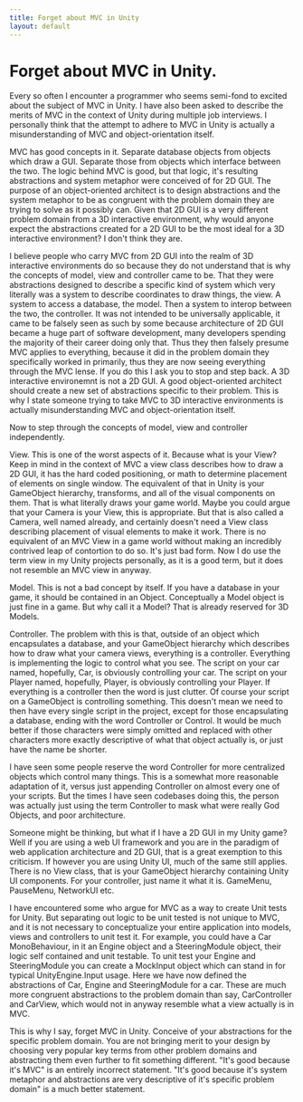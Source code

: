 ```yaml
---
title: Forget about MVC in Unity
layout: default
---
```


# Forget about MVC in Unity.

Every so often I encounter a programmer who seems semi-fond to excited about the subject of MVC in Unity. I have also been asked to describe the merits of MVC in the context of Unity during multiple job interviews. I personally think that the attempt to adhere to MVC in Unity is actually a misunderstanding of MVC and object-orientation itself.

MVC has good concepts in it. Separate database objects from objects which draw a GUI. Separate those from objects which interface between the two. The logic behind MVC is good, but that logic, it's resulting abstractions and system metaphor were conceived of for 2D GUI. The purpose of an object-oriented architect is to design abstractions and the system metaphor to be as congruent with the problem domain they are trying to solve as it possibly can. Given that 2D GUI is a very different problem domain from a 3D interactive environment, why would anyone expect the abstractions created for a 2D GUI to be the most ideal for a 3D interactive environment? I don't think they are.

I believe people who carry MVC from 2D GUI into the realm of 3D interactive environments do so because they do not understand that is why the concepts of model, view and controller came to be. That they were abstractions designed to describe a specific kind of system which very literally was a system to describe coordinates to draw things, the view. A system to access a database, the model. Then a system to interop between the two, the controller. It was not intended to be universally applicable, it came to be falsely seen as such by some because architecture of 2D GUI became a huge part of software development, many developers spending the majority of their career doing only that. Thus they then falsely presume MVC applies to everything, because it did in the problem domain they specifically worked in primarily, thus they are now seeing everything through the MVC lense. If you do this I ask you to stop and step back. A 3D interactive environemnt is not a 2D GUI. A good object-oriented architect should create a new set of abstractions specific to their problem. This is why I state someone trying to take MVC to 3D interactive environments is actually misunderstanding MVC and object-orientation itself. 

Now to step through the concepts of model, view and controller independently.

View. This is one of the worst aspects of it. Because what is your View? Keep in mind in the context of MVC a view class describes how to draw a 2D GUI, it has the hard coded positioning, or math to determine placement of elements on single window. The equivalent of that in Unity is your GameObject hierarchy, transforms, and all of the visual components on them. That is what literally draws your game world. Maybe you could argue that your Camera is your View, this is appropriate. But that is also called a Camera, well named already, and certainly doesn't need a View class describing placement of visual elements to make it work. There is no equivalent of an MVC View in a game world without making an incredibly contrived leap of contortion to do so. It's just bad form. Now I do use the term view in my Unity projects personally, as it is a good term, but it does not resemble an MVC view in anyway.

Model. This is not a bad concept by itself. If you have a database in your game, it should be contained in an Object. Conceptually a Model object is just fine in a game. But why call it a Model? That is already reserved for 3D Models.

Controller. The problem with this is that, outside of an object which encapsulates a database, and your GameObject hierarchy which describes how to draw what your camera views, everything is a controller. Everything is implementing the logic to control what you see. The script on your car named, hopefully, Car, is obviously controlling your car. The script on your Player named, hopefully, Player, is obviously controlling your Player. If everything is a controller then the word is just clutter. Of course your script on a GameObject is controlling something. This doesn't mean we need to then have every single script in the project, except for those encapsulating a database, ending with the word Controller or Control. It would be much better if those characters were simply omitted and replaced with other characters more exactly descriptive of what that object actually is, or just have the name be shorter.

I have seen some people reserve the word Controller for more centralized objects which control many things. This is a somewhat more reasonable adaptation of it, versus just appending Controller on almost every one of your scripts. But the times I have seen codebases doing this, the person was actually just using the term Controller to mask what were really God Objects, and poor architecture.

Someone might be thinking, but what if I have a 2D GUI in my Unity game? Well if you are using a web UI framework and you are in the paradigm of web application architecture and 2D GUI, that is a great exemption to this criticism. If however you are using Unity UI, much of the same still applies. There is no View class, that is your GameObject hierarchy containing Unity UI components. For your controller, just name it what it is. GameMenu, PauseMenu, NetworkUI etc.

I have encountered some who argue for MVC as a way to create Unit tests for Unity. But separating out logic to be unit tested is not unique to MVC, and it is not necessary to conceptualize your entire application into models, views and controllers to unit test it. For example, you could have a Car MonoBehaviour, in it an Engine object and a SteeringModule object, their logic self contained and unit testable. To unit test your Engine and SteeringModule you can create a MockInput object which can stand in for typical UnityEngine.Input usage. Here we have now defined the abstractions of Car, Engine and SteeringModule for a car. These are much more congruent abstractions to the problem domain than say, CarController and CarView, which would not in anyway resemble what a view actually is in MVC.

This is why I say, forget MVC in Unity. Conceive of your abstractions for the specific problem domain. You are not bringing merit to your design by choosing very popular key terms from other problem domains and abstracting them even further to fit something different. "It's good because it's MVC" is an entirely incorrect statement. "It's good because it's system metaphor and abstractions are very descriptive of it's specific problem domain" is a much better statement.
